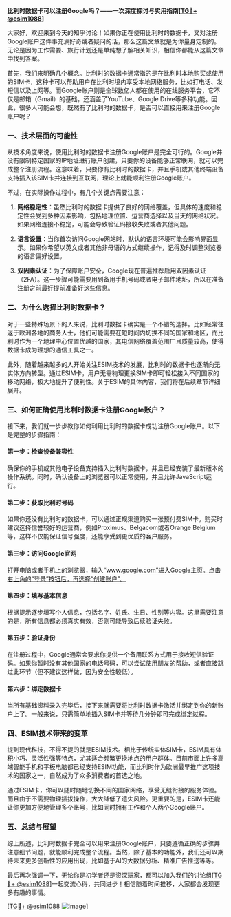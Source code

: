**比利时数据卡可以注册Google吗？——一次深度探讨与实用指南[[TG💪+ @esim1088](https://t.me/s/esim1088)]**

大家好，欢迎来到今天的知乎讨论！如果你正在使用比利时的数据卡，又对注册Google账户这件事充满好奇或者疑问的话，那么这篇文章就是为你量身定制的。无论是因为工作需要、旅行计划还是单纯想了解相关知识，相信你都能从这篇文章中找到答案。

首先，我们来明确几个概念。比利时的数据卡通常指的是在比利时本地购买或使用的SIM卡，这种卡可以帮助用户在比利时境内享受本地网络服务，比如打电话、发短信以及上网等。而Google账户则是全球数亿人都在使用的在线服务平台，它不仅是邮箱（Gmail）的基础，还涵盖了YouTube、Google Drive等多种功能。因此，很多人可能会想，既然有了比利时的数据卡，是否可以直接用来注册Google账户呢？

### 一、技术层面的可能性

从技术角度来说，使用比利时的数据卡注册Google账户是完全可行的。Google并没有限制特定国家的IP地址进行账户创建，只要你的设备能够正常联网，就可以完成整个注册流程。这意味着，只要你有比利时的数据卡，并且手机或其他终端设备支持插入该SIM卡并连接到互联网，理论上就能顺利注册Google账户。

不过，在实际操作过程中，有几个关键点需要注意：

1. **网络稳定性**：虽然比利时的数据卡提供了良好的网络覆盖，但具体的速度和稳定性会受到多种因素影响，包括地理位置、运营商选择以及当天的网络状况。如果网络连接不稳定，可能会导致验证码接收失败或者其他问题。
   
2. **语言设置**：当你首次访问Google网站时，默认的语言环境可能会影响界面显示。如果你希望以英文或者其他非母语的方式继续操作，记得及时调整浏览器的语言偏好设置。

3. **双因素认证**：为了保障账户安全，Google现在普遍推荐启用双因素认证（2FA）。这一步骤可能需要用到备用手机号码或者电子邮件地址，所以在准备注册之前最好提前准备好这些信息。

### 二、为什么选择比利时数据卡？

对于一些特殊场景下的人来说，比利时数据卡确实是一个不错的选择。比如经常往返于欧洲各地的商务人士，他们可能需要在短时间内切换不同的国家和地区，而比利时作为一个地理中心位置优越的国家，其电信网络覆盖范围广且质量较高，使得数据卡成为理想的通信工具之一。

此外，随着越来越多的人开始关注ESIM技术的发展，比利时的数据卡也逐渐向无实体方向转型。通过ESIM卡，用户无需物理更换SIM卡即可轻松接入不同国家的移动网络，极大地提升了便利性。关于ESIM的具体内容，我们将在后续章节详细展开。

### 三、如何正确使用比利时数据卡注册Google账户？

接下来，我们就一步步教你如何利用比利时的数据卡成功注册Google账户。以下是完整的步骤指南：

#### 第一步：检查设备兼容性
确保你的手机或其他电子设备支持插入比利时数据卡，并且已经安装了最新版本的操作系统。同时，确认设备上的浏览器可以正常使用，并且允许JavaScript运行。

#### 第二步：获取比利时号码
如果你还没有比利时的数据卡，可以通过正规渠道购买一张预付费SIM卡。购买时建议选择信誉较好的运营商，例如Proximus、Belgacom或者Orange Belgium等，这样不仅能保证信号强度，还能享受到更优质的客户服务。

#### 第三步：访问Google官网
打开电脑或者手机上的浏览器，输入“www.google.com”进入Google主页。点击右上角的“登录”按钮后，再选择“创建账户”。

#### 第四步：填写基本信息
根据提示逐步填写个人信息，包括名字、姓氏、生日、性别等内容。这里需要注意的是，所有信息都必须真实有效，否则可能导致后续验证失败。

#### 第五步：验证身份
在注册过程中，Google通常会要求你提供一个备用联系方式用于接收短信验证码。如果你暂时没有其他国家的电话号码，可以尝试使用朋友的帮助，或者直接跳过此环节（但不建议这样做，因为安全性较低）。

#### 第六步：绑定数据卡
当所有基础资料录入完毕后，接下来就需要将比利时数据卡激活并绑定到你的新账户上了。一般来说，只需简单地插入SIM卡并等待几分钟即可完成绑定过程。

### 四、ESIM技术带来的变革

提到现代科技，不得不提的就是ESIM技术。相比于传统实体SIM卡，ESIM具有体积小巧、灵活性强等特点，尤其适合频繁更换地点的用户群体。目前市面上许多高端智能手机和平板电脑都已经支持ESIM功能，而比利时作为欧洲最早推广这项技术的国家之一，自然成为了众多消费者的首选之地。

通过ESIM卡，你可以随时随地切换不同的国家网络，享受无缝衔接的服务体验。而且由于不需要物理插拔操作，大大降低了遗失风险。更重要的是，ESIM卡还能让你更加方便地管理多个账号，比如同时拥有工作和个人两个Google账户。

### 五、总结与展望

综上所述，比利时数据卡完全可以用来注册Google账户，只要遵循正确的步骤并注意细节问题，就能顺利完成整个流程。当然，除了基本的功能外，我们还可以期待未来更多创新性的应用出现，比如基于AI的大数据分析、精准广告推送等等。

最后再次强调一下，无论你是初学者还是资深玩家，都可以加入我们的讨论组[[TG💪+ @esim1088](https://t.me/s/esim1088)]一起交流心得，共同进步！相信随着时间推移，大家都会发现更多有趣的事情。

[[TG💪+ @esim1088](https://t.me/s/esim1088) ![Image](https://i.postimg.cc/4NQfJmqS/Snipaste-2025-05-13-00-14-12.png)]